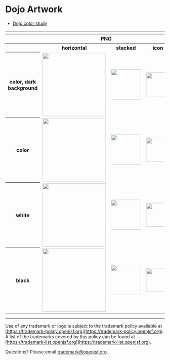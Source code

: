 # Dojo Artwork

- [Dojo color study](./other/dojo-logo.ai)

<table>
    <tr>
    	<th colspan="7"></th>
    </tr>
    <tr>
        <th width="120"></th>
        <th colspan="3">PNG</th>
        <th colspan="3">SVG</th>
    </tr>
    <tr>
        <th width="120"></th>
        <th>horizontal</th>
        <th>stacked</th>
        <th>icon</th>
        <th>horizontal</th>
        <th>stacked</th>
        <th>icon</th>
    </tr>
    <tr>
        <th>color, dark background</th>
        <td><img src="./dojo-logo-horizontal-color-dark_background.png" width="200"></td>
        <td><img src="./dojo-logo-stacked-color-dark_background.png" width="95"></td>
        <td><img src="./dojo-icon-color.png" width="75"></td>
        <td><img src="./dojo-logo-horizontal-color-dark_background.svg" width="200"></td>
        <td><img src="./dojo-logo-stacked-color-dark_background.svg" width="95"></td>
        <td><img src="./dojo-icon-color.svg" width="75"></td>
    </tr>
    <tr>
        <th>color</th>
        <td><img src="./dojo-logo-horizontal-color.png" width="200"></td>
        <td><img src="./dojo-logo-stacked-color.png" width="95"></td>
        <td><img src="./dojo-icon-color.png" width="75"></td>
        <td><img src="./dojo-logo-horizontal-color.svg" width="200"></td>
        <td><img src="./dojo-logo-stacked-color.svg" width="95"></td>
        <td><img src="./dojo-icon-color.svg" width="75"></td>
    </tr>
    <tr>
        <th>white</th>
        <td><img src="./dojo-logo-horizontal-white.png" width="200"></td>
        <td><img src="./dojo-logo-stacked-white.png" width="95"></td>
        <td><img src="./dojo-icon-white.png" width="75"></td>
        <td><img src="./dojo-logo-horizontal-white.svg" width="200"></td>
        <td><img src="./dojo-logo-stacked-white.svg" width="95"></td>
        <td><img src="./dojo-icon-white.svg" width="75"></td>
    </tr>
    <tr>
        <th>black</th>
        <td><img src="./dojo-logo-horizontal-black.png" width="200"></td>
        <td><img src="./dojo-logo-stacked-black.png" width="95"></td>
        <td><img src="./dojo-icon-black.png" width="75"></td>
        <td><img src="./dojo-logo-horizontal-black.svg" width="200"></td>
        <td><img src="./dojo-logo-stacked-black.svg" width="95"></td>
        <td><img src="./dojo-icon-black.svg" width="75"></td>
    </tr>
</table>

---

Use of any trademark or logo is subject to the trademark policy available at [https://trademark-policy.openjsf.org](https://trademark-policy.openjsf.org). A list of the trademarks covered by this policy can be found at [https://trademark-list.openjsf.org](https://trademark-list.openjsf.org).

Questions? Please email [trademark@openjsf.org](mailto:trademark@openjsf.org).
